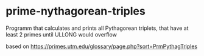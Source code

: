 # prime-nythagorean-triples
Programm that calculates and prints all Pythagorean triplets, that have at least 2 primes until ULLONG would overflow

based on https://primes.utm.edu/glossary/page.php?sort=PrmPythagTriples
